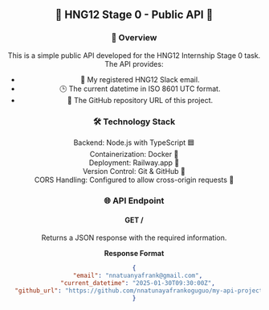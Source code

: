 <div align="center">

## 🚀 HNG12 Stage 0 - Public API 🎯

### 📝 Overview

This is a simple public API developed for the HNG12 Internship Stage 0 task. The API provides:

- 📧 My registered HNG12 Slack email.
- 🕒 The current datetime in ISO 8601 UTC format.
- 🔗 The GitHub repository URL of this project.

### 🛠️ Technology Stack

Backend: Node.js with TypeScript 🟦  
Containerization: Docker 🐳  
Deployment: Railway.app 🚆  
Version Control: Git & GitHub 🐙  
CORS Handling: Configured to allow cross-origin requests 🔄  

### 🌐 API Endpoint

#### GET /

Returns a JSON response with the required information.

**Response Format**
```json
{
  "email": "nnatuanyafrank@gmail.com",
  "current_datetime": "2025-01-30T09:30:00Z",
  "github_url": "https://github.com/nnatunayafrankoguguo/my-api-project"
}

